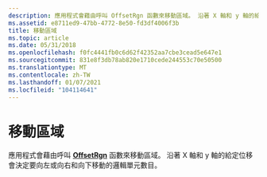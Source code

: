 ```yaml
---
description: 應用程式會藉由呼叫 OffsetRgn 函數來移動區域。 沿著 X 軸和 y 軸的給定位移會決定要向左或向右和向下移動的邏輯單元數目。
ms.assetid: e8711ed9-47bb-4772-8e50-fd3df4006f3b
title: 移動區域
ms.topic: article
ms.date: 05/31/2018
ms.openlocfilehash: f0fc4441fb0c6d62f42352aa7cbe3cead5e647e1
ms.sourcegitcommit: 831e8f3db78ab820e1710cede244553c70e50500
ms.translationtype: MT
ms.contentlocale: zh-TW
ms.lasthandoff: 01/07/2021
ms.locfileid: "104114641"
---
```

# <a name="moving-regions"></a>移動區域

應用程式會藉由呼叫 [**OffsetRgn**](/windows/desktop/api/Wingdi/nf-wingdi-offsetrgn) 函數來移動區域。 沿著 X 軸和 y 軸的給定位移會決定要向左或向右和向下移動的邏輯單元數目。

 

 



